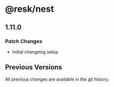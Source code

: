 # @resk/nest

## 1.11.0

### Patch Changes

- Initial changelog setup

## Previous Versions

All previous changes are available in the git history.
